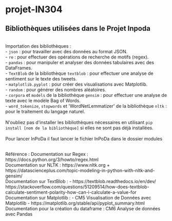 # projet-IN304
## Bibliothèques utilisées dans le Projet Inpoda
<br /> Importation des bibliothèques : <br />
     - `json` : pour travailler avec des données au format JSON. <br />
     - `re` : pour effectuer des opérations de recherche de motifs (regex). <br />
     - `pandas` : pour manipuler et analyser des données tabulaires avec des DataFrames. <br />
     - `TextBlob` de la bibliothèque `textblob` : pour effectuer une analyse de sentiment sur le texte des tweets. <br />
     - `matplotlib.pyplot` : pour créer des visualisations avec Matplotlib. <br />
     - `random` : pour générer des nombres aléatoires. <br />
     - `corpora` et `models` de la bibliothèque `gensim` : pour effectuer une analyse de texte avec le modèle Bag of Words. <br />
     - `word_tokenize`, `stopwords` et 'WordNetLemmatizer' de la bibliothèque `nltk` : pour le traitement du langage naturel. <br />
   <br />
   N'oubliez pas d'installer les bibliothèques nécessaires en utilisant `pip install [nom de la bibliothèque]` si elles ne sont pas déjà installées.<br /><br />
Pour lancer InPoDa il faut lancer le fichier InPoDa dans le dossier modules

<br />
Référence :
Documentation sur Regex : https://docs.python.org/3/howto/regex.html <br />
Documentation sur NLTK : https://www.nltk.org + https://datascienceplus.com/topic-modeling-in-python-with-nltk-and-gensim/ <br />
Documentation sur TextBlob : - https://textblob.readthedocs.io/en/dev/ <br />    
https://stackoverflow.com/questions/51209514/how-does-textblob-calculate-sentiment-polarity-how-can-i-calculate-a-value-for<br />
Documentation sur Matplotlib : - CM5 Visualisation de Données avec Matplotlib
                              - https://matplotlib.org/stable/api/pyplot_summary.html
Documentation pour la création du dataframe : CM6 Analyse de données avec Pandas 

